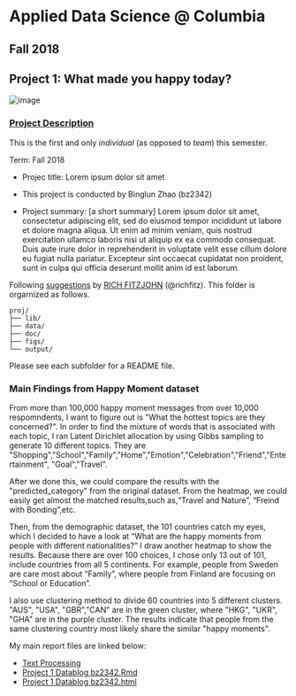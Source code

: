 # Applied Data Science @ Columbia
## Fall 2018
## Project 1: What made you happy today?

![image](figs/title.jpeg)

### [Project Description](doc/)
This is the first and only *individual* (as opposed to *team*) this semester. 

Term: Fall 2018

+ Projec title: Lorem ipsum dolor sit amet
+ This project is conducted by Binglun Zhao (bz2342)

+ Project summary: [a short summary] Lorem ipsum dolor sit amet, consectetur adipiscing elit, sed do eiusmod tempor incididunt ut labore et dolore magna aliqua. Ut enim ad minim veniam, quis nostrud exercitation ullamco laboris nisi ut aliquip ex ea commodo consequat. Duis aute irure dolor in reprehenderit in voluptate velit esse cillum dolore eu fugiat nulla pariatur. Excepteur sint occaecat cupidatat non proident, sunt in culpa qui officia deserunt mollit anim id est laborum.

Following [suggestions](http://nicercode.github.io/blog/2013-04-05-projects/) by [RICH FITZJOHN](http://nicercode.github.io/about/#Team) (@richfitz). This folder is orgarnized as follows.

```
proj/
├── lib/
├── data/
├── doc/
├── figs/
└── output/
```

Please see each subfolder for a README file.

### Main Findings from Happy Moment dataset
From more than 100,000  happy moment messages from over 10,000 respomndents, I want to figure out is "What the hottest topics are they concerned?". In order to find the mixture of words that is associated with each topic, I ran Latent Dirichlet allocation by using Gibbs sampling to generate 10 different topics. They are "Shopping","School","Family","Home","Emotion","Celebration","Friend","Entertainment", "Goal","Travel".

After we done this, we could compare the results with the "predicted_category" from the original dataset. From the heatmap, we could easily get almost the matched results,such as,“Travel and Nature”, “Freind with Bonding”,etc. 

Then, from the demographic dataset, the 101 countries catch my eyes, which I decided to have a look at “What are the happy moments from people with different nationalities?” I draw another heatmap to show the results. Because there are over 100 choices, I chose only 13 out of 101, include countries from all 5 continents. For example, people from Sweden are care most about “Family”, where people from Finland are focusing on “School or Education”. 

I also use clustering method to divide 60 countries into 5 different clusters. "AUS", "USA", "GBR","CAN" are in the green cluster, where "HKG", "UKR", "GHA" are in the purple cluster. The results indicate that people from the same clustering country most likely share the similar "happy moments".

My main report files are linked below:
+ [Text Processing](doc/)
+ [Project 1 Datablog bz2342.Rmd](doc/)
+ [Project 1 Datablog bz2342.html](doc/)
